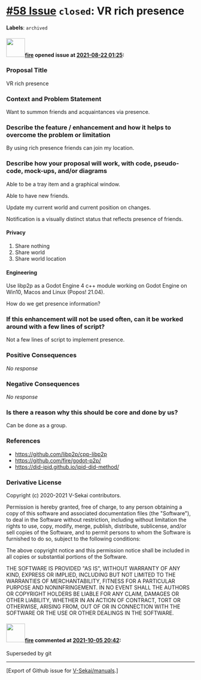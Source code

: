 # [\#58 Issue](https://github.com/V-Sekai/manuals/issues/58) `closed`: VR rich presence
**Labels**: `archived`


#### <img src="https://avatars.githubusercontent.com/u/32321?u=c2e06a3d2b49a467aa907e54aa259516440267cc&v=4" width="50">[fire](https://github.com/fire) opened issue at [2021-08-22 01:25](https://github.com/V-Sekai/manuals/issues/58):

### Proposal Title

VR rich presence

### Context and Problem Statement

Want to summon friends and acquaintances via presence.

### Describe the feature / enhancement and how it helps to overcome the problem or limitation

By using rich presence friends can join my location.

### Describe how your proposal will work, with code, pseudo-code, mock-ups, and/or diagrams

Able to be a tray item and a graphical window.

Able to have new friends.

Update my current world and current position on changes.

Notification is a visually distinct status that reflects presence of friends.

#### Privacy

1. Share nothing
1. Share world
1. Share world location

#### Engineering

Use libp2p as a Godot Engine 4 c++ module working on Godot Engine on Win10, Macos and Linux (Popos! 21.04).

How do we get presence information?

### If this enhancement will not be used often, can it be worked around with a few lines of script?

Not a few lines of script to implement presence.

### Positive Consequences

_No response_

### Negative Consequences

_No response_

### Is there a reason why this should be core and done by us?

Can be done as a group.

### References

- https://github.com/libp2p/cpp-libp2p
- https://github.com/fire/godot-p2p/
- https://did-ipid.github.io/ipid-did-method/

### Derivative License

Copyright (c) 2020-2021 V-Sekai contributors.

Permission is hereby granted, free of charge, to any person obtaining a copy
of this software and associated documentation files (the "Software"), to deal
in the Software without restriction, including without limitation the rights
to use, copy, modify, merge, publish, distribute, sublicense, and/or sell
copies of the Software, and to permit persons to whom the Software is
furnished to do so, subject to the following conditions:

The above copyright notice and this permission notice shall be included in all
copies or substantial portions of the Software.

THE SOFTWARE IS PROVIDED "AS IS", WITHOUT WARRANTY OF ANY KIND, EXPRESS OR
IMPLIED, INCLUDING BUT NOT LIMITED TO THE WARRANTIES OF MERCHANTABILITY,
FITNESS FOR A PARTICULAR PURPOSE AND NONINFRINGEMENT. IN NO EVENT SHALL THE
AUTHORS OR COPYRIGHT HOLDERS BE LIABLE FOR ANY CLAIM, DAMAGES OR OTHER
LIABILITY, WHETHER IN AN ACTION OF CONTRACT, TORT OR OTHERWISE, ARISING FROM,
OUT OF OR IN CONNECTION WITH THE SOFTWARE OR THE USE OR OTHER DEALINGS IN THE
SOFTWARE.


#### <img src="https://avatars.githubusercontent.com/u/32321?u=c2e06a3d2b49a467aa907e54aa259516440267cc&v=4" width="50">[fire](https://github.com/fire) commented at [2021-10-05 20:42](https://github.com/V-Sekai/manuals/issues/58#issuecomment-934801053):

Superseded by git


-------------------------------------------------------------------------------



[Export of Github issue for [V-Sekai/manuals](https://github.com/V-Sekai/manuals).]
